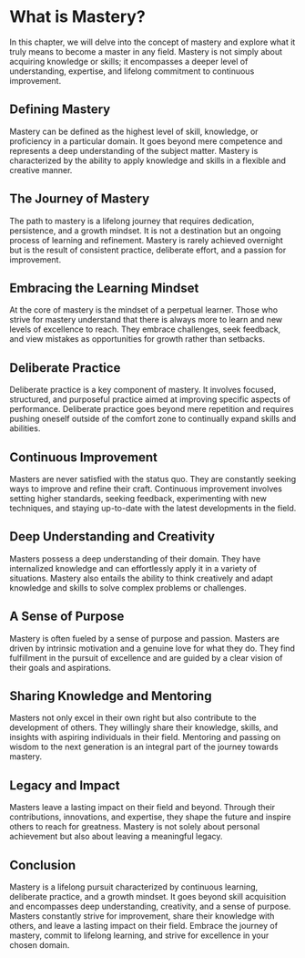What is Mastery?
=========================

In this chapter, we will delve into the concept of mastery and explore what it truly means to become a master in any field. Mastery is not simply about acquiring knowledge or skills; it encompasses a deeper level of understanding, expertise, and lifelong commitment to continuous improvement.

Defining Mastery
----------------

Mastery can be defined as the highest level of skill, knowledge, or proficiency in a particular domain. It goes beyond mere competence and represents a deep understanding of the subject matter. Mastery is characterized by the ability to apply knowledge and skills in a flexible and creative manner.

The Journey of Mastery
----------------------

The path to mastery is a lifelong journey that requires dedication, persistence, and a growth mindset. It is not a destination but an ongoing process of learning and refinement. Mastery is rarely achieved overnight but is the result of consistent practice, deliberate effort, and a passion for improvement.

Embracing the Learning Mindset
------------------------------

At the core of mastery is the mindset of a perpetual learner. Those who strive for mastery understand that there is always more to learn and new levels of excellence to reach. They embrace challenges, seek feedback, and view mistakes as opportunities for growth rather than setbacks.

Deliberate Practice
-------------------

Deliberate practice is a key component of mastery. It involves focused, structured, and purposeful practice aimed at improving specific aspects of performance. Deliberate practice goes beyond mere repetition and requires pushing oneself outside of the comfort zone to continually expand skills and abilities.

Continuous Improvement
----------------------

Masters are never satisfied with the status quo. They are constantly seeking ways to improve and refine their craft. Continuous improvement involves setting higher standards, seeking feedback, experimenting with new techniques, and staying up-to-date with the latest developments in the field.

Deep Understanding and Creativity
---------------------------------

Masters possess a deep understanding of their domain. They have internalized knowledge and can effortlessly apply it in a variety of situations. Mastery also entails the ability to think creatively and adapt knowledge and skills to solve complex problems or challenges.

A Sense of Purpose
------------------

Mastery is often fueled by a sense of purpose and passion. Masters are driven by intrinsic motivation and a genuine love for what they do. They find fulfillment in the pursuit of excellence and are guided by a clear vision of their goals and aspirations.

Sharing Knowledge and Mentoring
-------------------------------

Masters not only excel in their own right but also contribute to the development of others. They willingly share their knowledge, skills, and insights with aspiring individuals in their field. Mentoring and passing on wisdom to the next generation is an integral part of the journey towards mastery.

Legacy and Impact
-----------------

Masters leave a lasting impact on their field and beyond. Through their contributions, innovations, and expertise, they shape the future and inspire others to reach for greatness. Mastery is not solely about personal achievement but also about leaving a meaningful legacy.

Conclusion
----------

Mastery is a lifelong pursuit characterized by continuous learning, deliberate practice, and a growth mindset. It goes beyond skill acquisition and encompasses deep understanding, creativity, and a sense of purpose. Masters constantly strive for improvement, share their knowledge with others, and leave a lasting impact on their field. Embrace the journey of mastery, commit to lifelong learning, and strive for excellence in your chosen domain.
